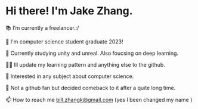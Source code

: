 # Hi there! I'm Jake Zhang.

:books: I’m currently a freelancer.:/

:file_folder: I'm computer science student graduate 2023!

👯 Currently studying unity and unreal. Also foucsing on deep learning.

👨‍💻 Ill update my learning pattern and anything else to the github.

📝 Interested in any subject about computer science.

💬 Not a github fan but decided comeback to it after a quite long time.

📫 How to reach me bill.zhangk@gmail.com (yes I been changed my name )
